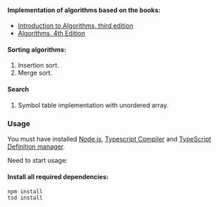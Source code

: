 #### Implementation of algorithms based on the books: 
- [Introduction to Algorithms, third edition](http://mitpress.mit.edu/books/introduction-algorithms)
- [Algorithms, 4th Edition](http://algs4.cs.princeton.edu/home/)

#### Sorting algorithms:
1. Insertion sort.
2. Merge sort.

#### Search
1. Symbol table implementation with unordered array.

### Usage
You must have installed [Node.js]( https://nodejs.org/ ), [Typescript Compiler]( http://www.typescriptlang.org/ ) and [TypeScript Definition manager]( http://definitelytyped.org/tsd/ ).

Need to start usage:
#### Install all required dependencies:
```shell
npm install
tsd install
```


